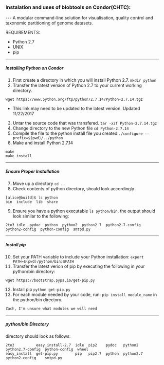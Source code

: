 ### Instalation and uses of blobtools on Condor(CHTC):

--- A modular command-line solution for visualisation, quality control and taxonomic partitioning of genome datasets.

REQUIREMENTS:
 - Python 2.7
 - UNIX
 - pip
--------------------------------------------------------------------------------------------------------
##### Installing Python on Condor
 1. First create a directory in which you will install Python 2.7. ```mkdir python```
 2. Transfer the latest version of Python 2.7 to your current working directory.
````
wget https://www.python.org/ftp/python/2.7.14/Python-2.7.14.tgz
````
 - This link may need to be updated to the latest version.
Updated 11/22/2017

 3. Untar the source code that was transfered. ```tar -xzf Python-2.7.14.tgz```
 4. Change directory to the new Python file ```cd Python-2.7.14```
 5. Compile the file to the python install file you created ``./configure --prefix=$(pwd)/../python``
 6. Make and install Python 2.7.14
 ```
 make
 make install
 ```
--------------------------------------------------------------------------------------------------------
##### Ensure Proper Installation
 7. Move up a directory ```cd ..``` 
 8. Check contents of python directory, should look accordingly
```
[alice@build]$ ls python 
bin  include  lib  share
```
 9. Ensure you have a python executable ```ls python/bin```,
 the output should look similar to the following:
```
2to3 idle  pydoc  python  python2  python2.7  python2.7-config  python2-config  python-config  smtpd.py
```
--------------------------------------------------------------------------------------------------------
##### Install pip
 10. Set your PATH variable to include your Python installation: 
```export PATH=$(pwd)/python/bin:$PATH ```
 11. Transfer the latest verion of pip by executing the following in your python/bin directory:
 ```
 wget https://bootstrap.pypa.io/get-pip.py
 ``` 
 12. Install pip ```python get-pip.py```
 13. For each module needed by your code, run: ```pip install module_name``` in the python/bin directory.
 
 ```
 Zach, I'm unsure what modules we will need
 ```
--------------------------------------------------------------------------------------------------------
##### python/bin Directory
directory should look as follows:
```
2to3          easy_install-2.7  idle  pip2    pydoc   python2    python2.7-config  python-config  wheel
easy_install  get-pip.py        pip   pip2.7  python  python2.7  python2-config    smtpd.py
```
